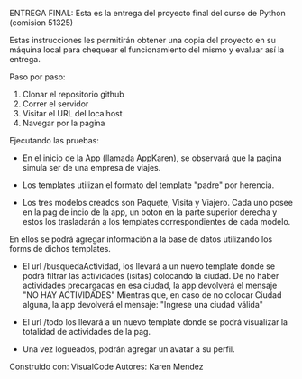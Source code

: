 ENTREGA FINAL:
Esta es la entrega del proyecto final del curso de Python (comision 51325)

Estas instrucciones les permitirán obtener una copia del proyecto en su máquina local para chequear el funcionamiento del mismo y evaluar así la entrega.


Paso por paso:
1. Clonar el repositorio github
2. Correr el servidor
3. Visitar el URL del localhost
4. Navegar por la pagina


Ejecutando las pruebas:
- En el inicio de la App (llamada AppKaren), se observará que la pagina simula ser de una empresa de viajes.

- Los templates utilizan el formato del template "padre" por herencia.

- Los tres modelos creados son Paquete, Visita y Viajero. Cada uno posee en la pag de incio de la app, un boton en la parte superior derecha y estos los trasladarán a los templates correspondientes de cada modelo.

En ellos se podrá agregar información a la base de datos utilizando los forms de dichos templates.

- El url /busquedaActividad, los llevará a un nuevo template donde se podrá filtrar las actividades (isitas) colocando la ciudad.
De no haber actividades precargadas en esa ciudad, la app devolverá el mensaje "NO HAY ACTIVIDADES"
Mientras que, en caso de no colocar Ciudad alguna, la app devolverá el mensaje: "Ingrese una ciudad válida"

- El url /todo los llevará a un nuevo template donde se podrá visualizar la totalidad de actividades de la pag.

- Una vez logueados, podrán agregar un avatar a su perfil.


Construido con:  VisualCode
Autores:  Karen Mendez